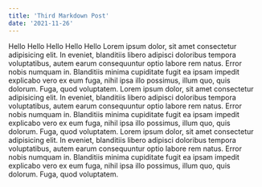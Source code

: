 ```yaml
---
title: 'Third Markdown Post'
date: '2021-11-26'
---
```


Hello Hello Hello Hello Hello
Lorem ipsum dolor, sit amet consectetur adipisicing elit. In eveniet, blanditiis libero adipisci doloribus tempora voluptatibus, autem earum consequuntur optio labore rem natus. Error nobis numquam in. Blanditiis minima cupiditate fugit ea ipsam impedit explicabo vero ex eum fuga, nihil ipsa illo possimus, illum quo, quis dolorum. Fuga, quod voluptatem.
Lorem ipsum dolor, sit amet consectetur adipisicing elit. In eveniet, blanditiis libero adipisci doloribus tempora voluptatibus, autem earum consequuntur optio labore rem natus. Error nobis numquam in. Blanditiis minima cupiditate fugit ea ipsam impedit explicabo vero ex eum fuga, nihil ipsa illo possimus, illum quo, quis dolorum. Fuga, quod voluptatem.
Lorem ipsum dolor, sit amet consectetur adipisicing elit. In eveniet, blanditiis libero adipisci doloribus tempora voluptatibus, autem earum consequuntur optio labore rem natus. Error nobis numquam in. Blanditiis minima cupiditate fugit ea ipsam impedit explicabo vero ex eum fuga, nihil ipsa illo possimus, illum quo, quis dolorum. Fuga, quod voluptatem.
